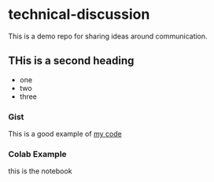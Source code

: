 # technical-discussion
This is a demo repo for sharing ideas around communication.


## THis is a second heading

* one
* two
* three

### Gist

This is a good example of [my code](https://gist.github.com/EPKok/fa6dbec1f81d9395bfc4a6628d16d157)

### Colab Example

this is the notebook
